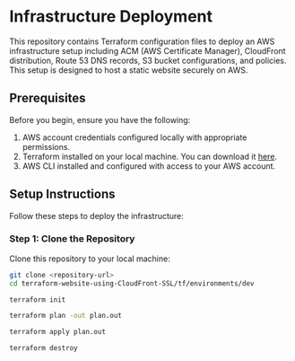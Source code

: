# Infrastructure Deployment

This repository contains Terraform configuration files to deploy an AWS infrastructure setup including ACM (AWS Certificate Manager), CloudFront distribution, Route 53 DNS records, S3 bucket configurations, and policies. This setup is designed to host a static website securely on AWS.

## Prerequisites

Before you begin, ensure you have the following:

1. AWS account credentials configured locally with appropriate permissions.
2. Terraform installed on your local machine. You can download it [here](https://www.terraform.io/downloads.html).
3. AWS CLI installed and configured with access to your AWS account.

## Setup Instructions

Follow these steps to deploy the infrastructure:

### Step 1: Clone the Repository

Clone this repository to your local machine:

```bash
git clone <repository-url>
cd terraform-website-using-CloudFront-SSL/tf/environments/dev

terraform init

terraform plan -out plan.out

terraform apply plan.out

terraform destroy

